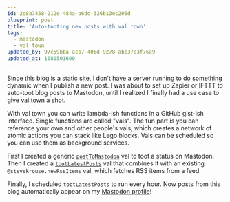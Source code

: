 ```yaml
---
id: 2e8a7458-212e-484a-a6dd-326b13ec205d
blueprint: post
title: 'Auto-tooting new posts with val town'
tags:
  - mastodon
  - val-town
updated_by: 97c59bba-acb7-406d-9278-abc37e3f76a9
updated_at: 1680501600
---
```

Since this blog is a static site, I don't have a server running to do something dynamic when I publish a new post. I was about to set up Zapier or IFTTT to auto-toot blog posts to Mastodon, until I realized I finally had a use case to give [val.town](https://val.town) a shot.

With val town you can write lambda-ish functions in a GitHub gist-ish interface. Single functions are called "vals". The fun part is you can reference your own and other people's vals, which creates a network of atomic actions you can stack like Lego blocks. Vals can be scheduled so you can use them as background services.

First I created a generic [`postToMastodon`](https://www.val.town/sebdd.postToMastodon) val to toot a status on Mastodon. Then I created a [`tootLatestPosts`](https://www.val.town/sebdd.tootLatestPosts) val that combines it with an existing `@stevekrouse.newRssItems` val, which fetches RSS items from a feed.

Finally, I scheduled `tootLatestPosts` to run every hour. Now posts from this blog automatically appear on my [Mastodon profile](https://mastodon.social/@sebdd)!